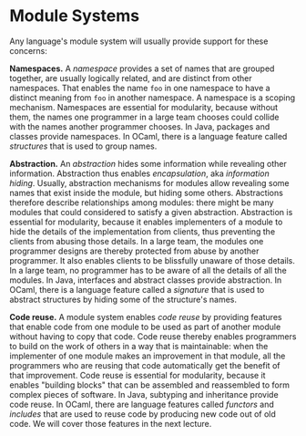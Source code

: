 # Module Systems

Any language's module system will usually provide support for these
concerns:

**Namespaces.** A *namespace* provides a set of names that are grouped
together, are usually logically related, and are distinct from other
namespaces. That enables the name `foo` in one namespace to have a
distinct meaning from `foo` in another namespace.  A namespace is a
scoping mechanism. Namespaces are essential for modularity, because
without them, the names one programmer in a large team chooses could
collide with the names another programmer chooses.  In Java, packages
and classes provide namespaces. In OCaml, there is a language feature
called *structures* that is used to group names.

**Abstraction.** An *abstraction* hides some information while revealing
other information.  Abstraction thus enables *encapsulation*, aka 
*information hiding*.  Usually, abstraction mechanisms for modules allow
revealing some names that exist inside the module, but hiding some
others.  Abstractions therefore describe relationships among modules:
there might be many modules that could considered to satisfy a given
abstraction. Abstraction is essential for modularity, because it enables
implementers of a module to hide the details of the implementation from
clients, thus preventing the clients from abusing those details.  In a
large team, the modules one programmer designs are thereby protected
from abuse by another programmer. It also enables clients to be
blissfully unaware of those details.  In a large team, no programmer has
to be aware of all the details of all the modules. In Java, interfaces
and abstract classes provide abstraction.  In OCaml, there is a language
feature called a *signature* that is used to abstract structures by
hiding some of the structure's names.

**Code reuse.** A module system enables *code reuse* by providing features
that enable code from one module to be used as part of another module without
having to copy that code.  Code reuse thereby enables programmers to build on
the work of others in a way that is maintainable:  when the implementer of
one module makes an improvement in that module, all the programmers who are
reusing that code automatically get the benefit of that improvement. 
Code reuse is essential for modularity, because it enables "building blocks"
that can be assembled and reassembled to form complex pieces of software.
In Java, subtyping and inheritance provide code reuse.  In OCaml, there
are language features called *functors* and *includes* that are used to
reuse code by producing new code out of old code.  We will cover those
features in the next lecture.